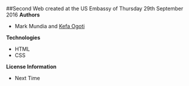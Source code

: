 ##Second Web created at the US Embassy of Thursday 29th September 2016
**Authors**
 - Mark Mundia and [Kefa Ogoti](https://github.com/kefa)
 
 **Technologies**
 - HTML
 - CSS
 
 **License Information**
 - Next Time